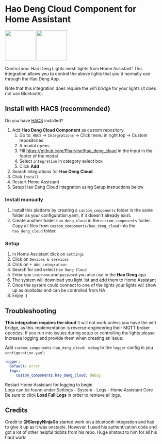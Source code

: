 # Hao Deng Cloud Component for Home Assistant


<img src="https://play-lh.googleusercontent.com/RlOT4SdOj8mLhbOJPwyv_VHqY72vAQzJdGq1YKB2yIufEPIKaYIk1SKODkOTZLnjBg" width="100" height="100"> <img src="https://m.media-amazon.com/images/I/414M0i-ED-L.jpg" width="100" height="100">

Control your Hao Deng Lights mesh lights from Home Assistant! This integration allows you to
control the above lights that you'd normally use through the Hao Deng App.

Note that this integration does require the wifi bridge for your lights (it does not use Bluetooth).


## Install with HACS (recommended)
Do you have [HACS](https://hacs.xyz/) installed?
1. Add **Hao Deng Cloud Component** as custom repository.
   1. Go to: `HACS` -> `Integrations` -> Click menu in right top -> Custom repositories
   1. A modal opens
   1. Fill https://github.com/Pharylon/hao_deng_cloud in the input in the footer of the modal
   1. Select `integration` in category select box
   1. Click **Add**
1. Search integrations for **Hao Deng Cloud**
1. Click `Install`
1. Restart Home Assistant
1. Setup Hao Deng Cloud integration using Setup instructions below

### Install manually

1. Install this platform by creating a `custom_components` folder in the same folder as your configuration.yaml, if it doesn't already exist.
2. Create another folder `hao_deng_cloud` in the `custom_components` folder. Copy all files from `custom_components/hao_deng_cloud` into the `hao_deng_cloud` folder.

### Setup
1. In Home Assistant click on `Settings`
1. Click on `Devices & services`
1. Click on `+ Add integration`
1. Search for and select `Hao Deng Cloud`
1. Enter you `username` and `password` you also use in the **Hao Deng** app
1. The system will download you light list and add them to Home Assistant
1. Once the system could connect to one of the lights your lights will show up as _available_ and can be controlled from HA   
1. Enjoy :)

## Troubleshooting
**This integration requires the cloud**
It will not work unless you have the wifi bridge, as this implementation is reverse-engineering their MQTT broker opcodes.
If you run into issues during setup or controlling the lights please increase logging and provide them when creating an issue:

Add `custom_components.hao_deng_cloud: debug` to the `logger` config in you `configuration.yaml`:

```yaml
logger:
  default: error
  logs:
     custom_components.hao_deng_cloud: debug
```
Restart Home Assistant for logging to begin.<br/>
Logs can be found under Settings - System - Logs - Home Assistant Core<br/>
Be sure to click **Load Full Logs** in order to retrieve all logs.<br/>

## Credits
Credit to 
**@SleepyNinja0o** started work on a bluetooth integration and had to give it up as it was unstable. However, I used his authentication
code and got a lot of other helpful tidbits from his repo. Huge shotout to him for all his hard work!<br/><br/>

<!-- Also, many kudos to **@donparlor** and **@cocoto** for their continued support on this project!<br/>It is appreciated very much! -->
